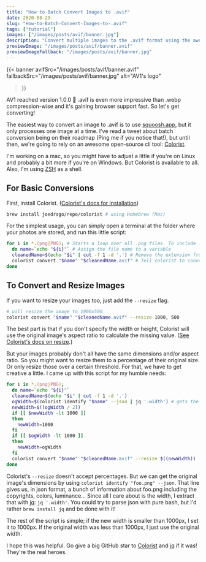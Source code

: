 ```yaml
---
title: "How to Batch Convert Images to .avif"
date: 2020-08-29
slug: "How-to-Batch-Convert-Images-to-.avif"
tags: ["tutorial"]
images: ["/images/posts/avif/banner.jpg"]
description: "Convert multiple images to the .avif format using the awesome open-source cli tool Colorist."
previewImage: "/images/posts/avif/banner.avif"
previewImageFallback: "/images/posts/avif/banner.jpg"
---
```


{{< banner
    avifSrc="/images/posts/avif/banner.avif" 
    fallbackSrc="/images/posts/avif/banner.jpg"
    alt="AV1's logo"
>}}

AV1 reached version 1.0.0 🎉 .avif is even more impressive than .webp compression-wise and it's gaining browser support fast. So let's get converting!

The easiest way to convert an image to .avif is to use [squoosh.app](https://squoosh.app/), but it only processes one image at a time. I've read a tweet about batch conversion being on their roadmap (Ping me if you notice that!), but until then, we're going to rely on an awesome open-source cli tool: [Colorist](https://joedrago.github.io/colorist/).

I'm working on a mac, so you might have to adjust a little if you're on Linux and probably a bit more if you're on Windows. But Colorist is available to all. Also, I'm using [ZSH](https://ohmyz.sh/) as a shell. 

## For Basic Conversions

First, install Colorist. ([Colorist's docs for installation](https://joedrago.github.io/colorist/#installation))
```zsh
brew install joedrago/repo/colorist # using Homebrew (Mac)
```


For the simplest usage, you can simply open a terminal at the folder where your photos are stored, and run this little script:

```zsh
for i in *.(png|PNG); # Starts a loop over all .png files. To include .jpg too: for i in *.(png|PNG|jpg|JPG);
  do name=`echo "${i}"` # Assign the file name to a variable
  cleanedName=$(echo "$i" | cut -f 1 -d '.') # Remove the extension from the filename ("foo.png" becomes "foo")
  colorist convert "$name" "$cleanedName.avif" # Tell colorist to convert your file to a .avif 
done
```

## To Convert and Resize Images

If you want to resize your images too, just add the `--resize` flag.

```zsh
# will resize the image to 1000x500
colorist convert "$name" "$cleanedName.avif" --resize 1000, 500
```

The best part is that if you don't specify the width or height, Colorist will use the original image's aspect ratio to calculate the missing value. ([See Colorist's docs on resize](https://joedrago.github.io/colorist/docs/Usage.html#resize).)

But your images probably don't all have the same dimensions and/or aspect ratio. So you might want to resize them to a percentage of their original size. Or only resize those over a certain threshold. For that, we have to get creative a little. I came up with this script for my humble needs:

```zsh
for i in *.(png|PNG);
  do name=`echo "${i}"`
  cleanedName=$(echo "$i" | cut -f 1 -d '.')
  ogWidth=$(colorist identify "$name" --json | jq '.width') # gets the original image's width
  newWidth=$((ogWidth / 2))
  if [[ $newWidth -lt 1000 ]] 
  then
    newWidth=1000
  fi
  if [[ $ogWidth -lt 1000 ]]
  then
    newWidth=ogWidth
  fi
  colorist convert "$name" "$cleanedName.avif" --resize $((newWidth))
done
```

Colorist's `--resize` doesn't accept percentages. But we can get the original image's dimensions by using `colorist identify "foo.png" --json`. That line gives us, in json format, a bunch of information about foo.png including the copyrights, colors, luminance... Since all I care about is the width, I extract that with [jq](https://stedolan.github.io/jq/): `jq '.width'`. You could try to parse json with pure bash, but I'd rather `brew install jq` and be done with it!

The rest of the script is simple; if the new width is smaller than 1000px, I set it to 1000px. If the original width was less than 1000px, I just use the original width.

I hope this was helpful. Go give a big GitHub star to [Colorist](https://github.com/joedrago/colorist) and [jq](https://github.com/stedolan/jq) if it was! They're the real heroes.

